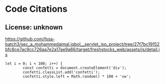 # Code Citations

## License: unknown
https://github.com/fssa-batch3/sec_a_mohammedajmal.iqbol__servlet_jsp_project/tree/27f7bc19152bfc8ce7ac9cc726aa7e2a17ae9a66/target/freshstocks_web/assets/js/detail.js

```
let i = 0; i < 100; i++) {
        const confetti = document.createElement('div');
        confetti.classList.add('confetti');
        confetti.style.left = Math.random() * 100 + 'vw';
```

